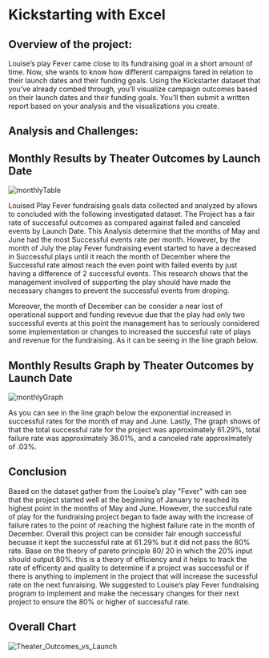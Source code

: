 # Kickstarting with Excel 

## Overview of the project:

Louise’s play Fever came close to its fundraising goal in a short amount of time. Now, she wants to know how different campaigns fared in relation to their launch dates and their funding goals. Using the Kickstarter dataset that you’ve already combed through, you’ll visualize campaign outcomes based on their launch dates and their funding goals. You’ll then submit a written report based on your analysis and the visualizations you create.

## Analysis and Challenges:

## Monthly Results by Theater Outcomes by Launch Date
![monthlyTable](https://user-images.githubusercontent.com/39811614/156944148-a678dae2-95ca-43d3-b2d7-4e19274c823e.png)

Louised Play Fever fundraising goals data collected and analyzed by allows to concluded with the following investigated dataset. The Project has a fair rate of successful outcomes as compared against failed and canceled events by Launch Date. This Analysis determine that the months of May and June had the most Successful events rate per month. However, by the month of July the play Fever fundraising event started to have a decreased in Successful plays until it reach the month of December where the Successful rate almost reach the even point with failed events by just having a difference of 2 successful events. This research shows that the management involved of supporting the play should have made the necessary changes to prevent the successful events from droping.

Moreover, the month of December can be consider a near lost of operational support and funding revevue due that the play had only two successful events at this point the management has to seriously considered some implementation or changes to increased the succesful rate of plays and revenue for the fundraising. As it can be seeing in the line graph below. 

## Monthly Results Graph by Theater Outcomes by Launch Date
![monthlyGraph](https://user-images.githubusercontent.com/39811614/156944243-2c8c7067-b49e-4beb-860f-2ca87b99e3e3.png)

As you can see in the line graph below the exponential increased in successful rates for the month of may and June. Lastly, The graph shows of that the total successful rate for the project was approximately 61.29%, total failure rate was approximately 36.01%, and a canceled rate approximately of .03%. 

## Conclusion

Based on the dataset gather from the Louise’s play "Fever" with can see that the project started well at the beginning of January to reached its highest point in the months of May and June. However, the succesful rate of play for the fundraising project began to fade away with the increase of failure rates to the point of reaching the highest failure rate in the month of December. Overall this project can be consider fair enough successful becuase it kept the successful rate at 61.29% but it did not pass the 80% rate. Base on the theory of pareto principle 80/ 20 in which the 20% input should output 80%. this is a theory of efficiency and it helps to track the rate of efficenty and quality to determine if a project was successful or if there is anything to implement in the project that will increase the sucessful rate on the next funraising. We suggested to Louise’s play Fever fundraising program to implement and make the necessary changes for their next project to ensure the 80% or higher of successful rate. 

## Overall Chart
![Theater_Outcomes_vs_Launch](https://user-images.githubusercontent.com/39811614/156944041-b89d983f-30d7-4118-a8eb-eb014a6f7536.png)
